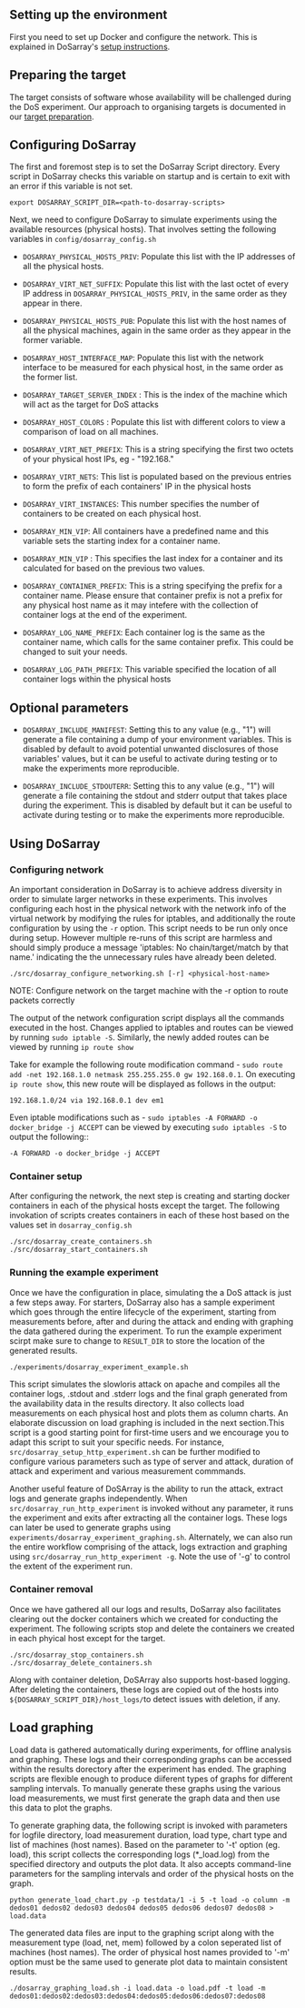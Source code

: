 ## Setting up the environment
First you need to set up Docker and configure the network.
This is explained in DoSarray's [setup instructions](SETUP.md).

## Preparing the target
The target consists of software whose availability will
be challenged during the DoS experiment.
Our approach to organising targets is documented in our [target
preparation](TARGET.md).

## Configuring DoSarray
The first and foremost step is to set the DoSarray Script directory. Every script in DoSarray checks this variable on startup and is certain to exit with an error if this variable is not set.
```
export DOSARRAY_SCRIPT_DIR=<path-to-dosarray-scripts>
```

Next, we need to configure DoSarray to simulate experiments using the available resources (physical hosts). That involves setting the following variables in `config/dosarray_config.sh`
* `DOSARRAY_PHYSICAL_HOSTS_PRIV`: Populate this list with the IP addresses of all the physical hosts.

* `DOSARRAY_VIRT_NET_SUFFIX`: Populate this list with the last octet of every IP address in `DOSARRAY_PHYSICAL_HOSTS_PRIV`, in the same order as they appear in there.

* `DOSARRAY_PHYSICAL_HOSTS_PUB`: Populate this list with the host names of all the physical machines, again in the same order as they appear in the former variable.

* `DOSARRAY_HOST_INTERFACE_MAP`: Populate this list with the network interface to be measured for each physical host, in the same order as the former list.

* `DOSARRAY_TARGET_SERVER_INDEX` : This is the index of the machine which will act as the target for DoS attacks

* `DOSARRAY_HOST_COLORS` : Populate this list with different colors to view a comparison of load on all machines.

* `DOSARRAY_VIRT_NET_PREFIX`: This is a string specifying the first two octets of your physical host IPs, eg - "192.168."

* `DOSARRAY_VIRT_NETS`: This list is populated based on the previous entries to form the prefix of each containers' IP in the physical hosts

* `DOSARRAY_VIRT_INSTANCES`: This number specifies the number of containers to be created on each physical host.

* `DOSARRAY_MIN_VIP`: All containers have a predefined name and this variable sets the starting index for a container name.

* `DOSARRAY_MIN_VIP` : This specifies the last index for a container and its calculated for based on the previous two values.

* `DOSARRAY_CONTAINER_PREFIX`: This is a string specifying the prefix for a container name. Please ensure that container prefix is not a prefix for any physical host name as it may intefere with the collection of container logs at the end of the experiment.

* `DOSARRAY_LOG_NAME_PREFIX`: Each container log is the same as the container name, which calls for the same container prefix. This could be changed to suit your needs.

* `DOSARRAY_LOG_PATH_PREFIX`: This variable specified the location of all container logs within the physical hosts

## Optional parameters
* `DOSARRAY_INCLUDE_MANIFEST`: Setting this to any value (e.g., "1") will generate a file containing a dump of your environment variables. This is disabled by default to avoid potential unwanted disclosures of those variables' values, but it can be useful to activate during testing or to make the experiments more reproducible.

* `DOSARRAY_INCLUDE_STDOUTERR`: Setting this to any value (e.g., "1") will generate a file containing the stdout and stderr output that takes place during the experiment. This is disabled by default but it can be useful to activate during testing or to make the experiments more reproducible.

## Using DoSarray

### Configuring network
An important consideration in DoSarray is to achieve address diversity in order
to simulate larger networks in these experiments. This involves configuring
each host in the physical network with the network info of the virtual network
by modifying the rules for iptables, and additionally the route configuration
by using the `-r` option. This script needs to be run only once during setup.
However multiple re-runs of this script are harmless and should simply produce
a message 'iptables: No chain/target/match by that name.' indicating the the
unnecessary rules have already been deleted.

```
./src/dosarray_configure_networking.sh [-r] <physical-host-name>
```

NOTE: Configure network on the target machine with the -r option to route packets correctly 

The output of the network configuration script displays all the commands executed in the host. Changes applied to iptables and routes can be viewed by running `sudo iptable -S`. Similarly, the newly added routes can be viewed by running `ip route show`

Take for example the following route modification command - `sudo route add -net 192.168.1.0 netmask 255.255.255.0 gw 192.168.0.1`. On executing `ip route show`, this new route will be displayed as follows in the output:

```
192.168.1.0/24 via 192.168.0.1 dev em1
```

Even iptable modifications such as - `sudo iptables -A FORWARD -o docker_bridge -j ACCEPT` can be viewed by executing `sudo iptables -S` to output the following::

```
-A FORWARD -o docker_bridge -j ACCEPT
```
 
### Container setup
After configuring the network, the next step is creating and starting docker containers in each of the physical hosts except the target. The following invokation of scripts creates containers in each of these host based on the values set in `dosarray_config.sh`

```
./src/dosarray_create_containers.sh
./src/dosarray_start_containers.sh
```

### Running the example experiment
Once we have the configuration in place, simulating the a DoS attack is just a few steps away. For starters, DoSarray also has a sample experiment which goes through the entire lifecycle of the experiment, starting from measurements before, after and during the attack and ending with graphing the data gathered during the experiment. To run the example experiment scirpt make sure to change to `RESULT_DIR` to store the location of the generated results.

```
./experiments/dosarray_experiment_example.sh
```

This script simulates the slowloris attack on apache and compiles all the container logs, .stdout and .stderr logs and the final graph generated from the availability data in the results directory. It also collects load measurements on each physical host and plots them as column charts. An elaborate discussion on load graphing is included in the next section.This script is a good starting point for first-time users and we encourage you to adapt this script to suit your specific needs. For instance, `src/dosarray_setup_http_experiment.sh` can be further modified to configure various parameters such as type of server and attack, duration of attack and experiment and various measurement commmands.

Another useful feature of DoSArray is the ability to run the attack, extract logs and generate graphs independently. When `src/dosarray_run_http_experiment` is invoked without any parameter, it runs the experiment and exits after extracting all the container logs. These logs can later be used to generate graphs using `experiments/dosarray_experiment_graphing.sh`. Alternately, we can also run the entire workflow comprising of the attack, logs extraction and graphing using `src/dosarray_run_http_experiment -g`. Note the use of '-g' to control the extent of the experiment run. 

### Container removal
Once we have gathered all our logs and results, DoSarray also facilitates clearing out the docker containers which we created for conducting the experiment. The following scripts stop and delete the containers we created in each phyical host except for the target.

```
./src/dosarray_stop_containers.sh
./src/dosarray_delete_containers.sh
```

Along with container deletion, DoSArray also supports host-based logging. After deleting the containers, these logs are copied out of the hosts into ` ${DOSARRAY_SCRIPT_DIR}/host_logs/`to detect issues with deletion, if any.

## Load graphing
Load data is gathered automatically during experiments, for offline analysis and graphing. These logs and their corresponding graphs can be accessed within the results dorectory after the experiment has ended. The graphing scripts are flexible enough to produce diiferent types of graphs for different sampling intervals. To manually generate these graphs using the various load measurements, we must first generate the graph data and then use this data to plot the graphs.

To generate graphing data, the following script is invoked with parameters for logfile directory, load measurement duration, load type, chart type and list of machines (host names). Based on the parameter to '-t' option (eg. load), this script collects the corresponding logs (\*\_load.log) from the specified directory and outputs the plot data. It also accepts command-line parameters for the sampling intervals and order of the physical hosts on the graph.
```
python generate_load_chart.py -p testdata/1 -i 5 -t load -o column -m dedos01 dedos02 dedos03 dedos04 dedos05 dedos06 dedos07 dedos08 > load.data
```

The generated data files are input to the graphing script along with the measurement type (load, net, mem) followed by a colon seperated list of machines (host names). The order of physical host names provided to '-m' option must be the same used to generate plot data to maintain consistent results.
```
./dosarray_graphing_load.sh -i load.data -o load.pdf -t load -m dedos01:dedos02:dedos03:dedos04:dedos05:dedos06:dedos07:dedos08
```
